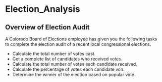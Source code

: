 # Election_Analysis

## Overview of Election Audit

A Colorado Board of Elections employee has given you the following tasks to complete the election audit of a recent local congressional elections.

* Calculate the total number of votes cast.
* Get a complete list of candidates who received votes.
* Calculate the total number of votes each candidate received.
* Calculate the percentage of votes each candidate von.
* Determine the winner of the election based on popular vote.
